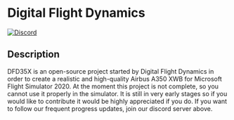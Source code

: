 # Digital Flight Dynamics
[![Discord](https://img.shields.io/discord/746450820077453393.svg?label=&logo=discord&logoColor=ffffff&color=7289DA&labelColor=7289DA)](https://discord.gg/REGJgP4gZd)
## Description

DFD35X is an open-source project started by Digital Flight Dynamics in order to create a realistic and high-quality Airbus A350 XWB for Microsoft Flight Simulator 2020.
At the moment this project is not complete, so you cannot use it properly in the simulator. It is still in very early stages so if you would like to contribute it would be highly appreciated if you do. If you want to follow our frequent progress updates, join our discord server above.
